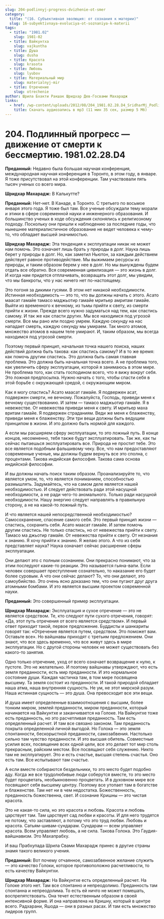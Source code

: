 ```yaml
---
slug: 204-podlinnyj-progress-dvizhenie-ot-smer
category:
  title: "(16. Субъективная эволюция: от сознания к материи)"
  slug: 16-subyektivnaya-evoluciya-ot-soznaniya-k-materii
tags:
  - title: "1981.02"
    slug: 1981-02
  - title: Вайкунтха
    slug: vajkuntha
  - title: Душа
    slug: dusha
  - title: Красота
    slug: krasota
  - title: Любовь
    slug: lyubov
  - title: Материальный мир
    slug: materialnyj-mir
  - title: Отречение
    slug: otrechenie
author: Шрила Бхакти Ракшак Шридхар Дев-Госвами Махарадж
links:
  - href: /wp-content/uploads/2012/08/204_1981.02.28.D4_SridharMj_Podlinniy_progress-dvijenie_ot_smerti_k_bessmertiyu.mp3
    title: Скачать аудиозапись в mp3 (11 мин 35 сек, размер 5 Мб)
---
```


# 204. Подлинный прогресс — движение от смерти к бессмертию. 1981.02.28.D4

**Преданный:** Недавно была большая научная конференция, международная научная конференция в Торонто, в этом году, в январе. Я тоже присутствовал на этой конференции. Там участвовали пять тысяч ученых со всего мира.

**Шридхар Махарадж:** В Калькутте?

**Преданный:** Нет-нет. В Канаде, в Торонто. С третьего по восьмое января этого года. Я тоже был там. Все ученые обсуждали тему морали и этики в сфере современной науки и инженерного образования. И большинство ученых в ходе обсуждения склонялись к религиозному подходу. Поскольку они пришли к наблюдению за последние годы, что нынешнее материалистичное образование не ведет человека к чему-то, что обладает высшей значимостью.

**Шридхар Махарадж:** Эта тенденция к эксплуатации никак не может нам помочь. Это означает лишь брать у природы в долг. Наука лишь берет у природы в долг. Но, как заметил Ньютон, за каждым действием действует равное противодействие. Мы выжимаем ресурсы из природы, и таким образом берем у нее в долг. Но мы вынуждены будем отдать все обратно. Вся современная цивилизация — это жизнь в долг. И когда нам придется отплачивать, возвращать этот долг, мы увидим, что мы банкроты, что у нас ничего нет по-настоящему.

Это погоня за дикими гусями. В этом нет никакой необходимости. Истинная необходимость — это то, что вы должны начать с этого. Асато маасат гамайе тамасо маджьотир гамайе мритьер амритам гамайе. Выйти из временного к вечному, из тьмы прийти к свету, из смерти прийти к жизни. Прежде всего нужно задуматься над тем, как спастись самому. И так же как спасти других. Мы все находимся под угрозой смерти. Все мы рано или поздно умрем. Каждую секунду на нас нападает смерть, каждую секунду мы умираем. Так много атомов, множество атомов в нашем теле умирают. И, таким образом, мы всегда находимся под угрозой смерти.

Поэтому первый принцип, начальная точка нашего поиска, наших действий должна быть такова: как спастись самому? И в то же время: как помочь другим спастись. Это должна быть самая главная проблема. Это должна быть начальная точка всего. А не проблема того, как увеличить сферу эксплуатации, которой я занимаюсь в этом мире. Не проблема того, как стать господином всего, что я вижу вокруг себя. Это ложная предпосылка. Нужно начать с того, чтобы спасти себя в этой борьбе с окружающей средой, с окружающим миром.

Как я могу спастись? Асато маасат гамайе. Я подвержен асат, подвержен смерти, не вечному. Пожалуйста, Господь, приведи меня к вечному существованию. И затем — тамасо маджьотир гамайе. Я в невежестве. От невежества приведи меня к свету. И мритьер маха вритам гамайе. Я подвержен страданиям. Веди же меня к блаженству, приведи меня к блаженству. Эти три вещи должны быть ведущим принципом в жизни. И это должно быть нормой для каждого.

А если мы расширяем сферу эксплуатации, то это ложный путь. В конце концов, несомненно, тебя также будут эксплуатировать. Так же, как ты сейчас пытаешься эксплуатировать все. Природа не простит тебе. Это все является подобным фальшивому чеку. Все, что нам предоставляют современные ученые, мы должны будем вернуть все это сполна, с процентами. Такова индийская философия. Такова сама основа индийской философии.

И вы должны начать поиск таким образом. Проанализируйте то, что является умом, то, что является пониманием, способностью размышлять. Задумайтесь, что на самом деле является нашей необходимостью. И следует действовать ради этой насущной необходимости, а не ради чего-то аномального. Только ради насущной необходимости. Нашу энергию следует направлять в правильную сторону, а не на какой-то ложный путь.

И что является нашей непосредственной необходимостью? Самосохранение, спасение самого себя. Это первый принцип жизни — спастись, сохранить себя. Асато маасат гамайе. И затем помочь другим спастись. Не только спастись, но от невежества прийти к свету. Тамасо ма джьотир гамайе. От невежества прийти к свету. От незнания к знанию. Я хочу прийти к знанию. Я желаю этого. А что из себя представляет наука? Наука означает сейчас расширение сферы эксплуатации.

Они делают это с полным сознанием. Они прекрасно понимают, что за этим последуют какие-то реакции. Это называется гьяна-вапи. Если человек совершает преступление сознательно, то наказание его будет более суровым. А что они сейчас делают? То, что они делают, это самоубийство. Это очень ясно доказано тем, что они пугают друг друга атомными бомбами. И это является высшим проектом современной науки.

**Преданный:** Это совершенный пример эксплуатации.

**Шридхар Махарадж:** Эксплуатация и сухое отречение — это не является средством. Те, кто следуют пути сухого отречения, говорят: «Да, этот путь отречения от всего является средством». И первый ответ приходит такой, первое предложение. Буддисты и шанкариты говорят так: «Отречение является путем, средством. Это поможет вам. Оставьте все». Но вайшнавы приходят с третьим предложением. Они знают, что все здесь временно, что все живут здесь в мире эксплуатации. Но с другой стороны человек не может существовать без какого-то занятия.

Одно только отречение, уход от всего означает возвращение к нулю, к пустоте. Это не желательно. И поэтому вайшнавы утверждают, что есть земля преданности, есть мир преданности. И это нормальное состояние души. Каждая частичка там, в том мире посвящена высшему. Та земля состоит из преданности. И такой природой обладает наша атма, наша внутренняя сущность. Не ум, не этот мирской разум. Наша истинная сущность — это душа. Она превосходит все эти вещи.

И душа имеет определенные взаимоотношения с высшим, более тонким миром, землей преданности, миром преданности, который начинается на Вайкунтхе и заканчивается на Голоке. На Вайкунтхе тоже есть преданность, но это расчетливая преданность. Там есть определенный расчет. И там все связано законом. Там преданность покрыта определенной личной выгодой. Но Голока — это земля спонтанности, бескорыстной преданности, самозабвения. Настолько сильно там чувство преданности. И это высшая обитель. Совместные усилия всех, посвящение всех одной цели, все это делает тот мир столь прекрасным, райским местом. Все посвящают себя служению. Никто там не эксплуатирует. Это и есть счастье, высшая степень счастья. Оно есть там. Все испытывают там счастье.

А если вместе собираются бездельники, то это место будет подобно аду. Когда же все трудолюбивые люди соберутся вместе, то это место будет процветать, необыкновенно процветать. И в духовном мире все посвящают себя высшему центру. Поэтому все утопает там в богатстве и блаженстве. Там нет ни в чем недостатка. Божественность, преданность божественна, свет. И сознание Кришны — это чистая красота.

Это не какая-то сила, но это красота и любовь. Красота и любовь царствует там. Там царствует сад любви и красоты. И для него трудятся не потому, что заставляют, а потому что это труд любви. Любовь и красота. Сатьям-шивам-сундарам. Сундарам — всем управляет красота. Всем управляет любовь, а не сила. Такова Голока. Это Гаудия-вайшнавизм. Это Махапрабху.

И ваш Прабхупада Шрила Свами Махарадж принес в другие страны знамя такого великого учения.

**Преданный:** Вот почему отчаянное, самозабвенное желание служить — это качество Голоки, которое противоположно расчетливости, то есть качеству Вайкунтхи.

**Шридхар Махарадж:** На Вайкунтхе есть определенный расчет. На Голоке этого нет. Там все спонтанно и непреодолимо. Преданность там спонтанна и непреодолима. То есть ей ничто не может помешать, воспрепятствовать. Она течет естественным образом в своей интенсивной форме. И она направлена на Кришну, который в центре всего. Радхарани, Яшода — они в разных расах. И там есть множество лидеров групп.

